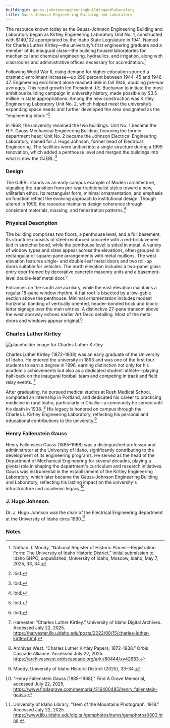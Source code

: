 ```yaml
---
buildingid: gauss-johnsonengineeringbuildingandlaboratory
title: Gauss-Johnson Engineering Building and Laboratory
---
```


The resource known today as the Gauss-Johnson Engineering Building and Laboratory began as Kirtley Engineering Laboratory Unit No. 1, constructed with $149,102 appropriated by the Idaho State Legislature in 1941. Named for Charles Luther Kirtley—the university’s first engineering graduate and a member of its inaugural class—the building housed laboratories for mechanical and chemical engineering, hydraulics, and irrigation, along with classrooms and administrative offices necessary for accreditation.[^1]

Following World War II, rising demand for higher education spurred a dramatic enrollment increase—up 290 percent between 1944–45 and 1946–47. Engineering enrollment alone reached 669 in fall 1946, doubling pre-war averages. This rapid growth led President J.E. Buchanan to initiate the most ambitious building campaign in university history, made possible by $3.5 million in state appropriations. Among the new construction was Kirtley Engineering Laboratory Unit No. 2, which helped meet the university’s expanding space needs and further developed the area designated as the “engineering block.”[^2]

In 1968, the university renamed the two buildings: Unit No. 1 became the H.F. Gauss Mechanical Engineering Building, honoring the former department head; Unit No. 2 became the Johnson Electrical Engineering Laboratory, named for J. Hugo Johnson, former head of Electrical Engineering. The facilities were unified into a single structure during a 1999 renovation, which added a penthouse level and merged the buildings into what is now the GJEBL.[^3]

### Design
The GJEBL stands as an early campus example of Modern architecture, signaling the transition from pre-war traditionalist styles toward a new, utilitarian ethos. Its rectangular form, minimal ornamentation, and emphasis on function reflect the evolving approach to institutional design. Though altered in 1999, the resource maintains design coherence through consistent materials, massing, and fenestration patterns.[^4]

### Physical Description
The building comprises two floors, a penthouse level, and a full basement. Its structure consists of steel-reinforced concrete with a red-brick veneer laid in stretcher bond, while the penthouse level is sided in metal. A variety of window types and sizes appear across the elevations, often grouped in rectangular or square-pane arrangements with metal mullions. The west elevation features single- and double-leaf metal doors and two roll-up doors suitable for vehicles. The north elevation includes a two-panel glass entry door framed by decorative concrete masonry units and a basement-level double-leaf metal door.[^5]

Entrances on the south are auxiliary, while the east elevation maintains a regular 18-pane window rhythm. A flat roof is bisected by a low-gable section above the penthouse. Minimal ornamentation includes modest horizontal banding of vertically oriented, header-bonded brick and block-letter signage over the main entries. A distinctive 27-pane transom above the west doorway echoes earlier Art Deco detailing. Most of the metal doors and windows appear original.[^6]  

### Charles Luther Kirtley
![placeholder image for Charles Luther Kirtley](https://objects.lib.uidaho.edu/harvester/small/pg3_075a_sm.jpg)  

Charles Luther Kirtley (1872–1938) was an early graduate of the University of Idaho. He entered the university in 1893 and was one of the first four students to earn a degree in 1896, earning distinction not only for his academic achievements but also as a dedicated student-athlete—playing half-back on the inaugural football team and competing in track and field relay events. [^7]  

After graduating, he pursued medical studies at Rush Medical School, completed an internship in Portland, and dedicated his career to practicing medicine in rural Idaho, particularly in Challis—a community he served until his death in 1938. [^8] His legacy is honored on campus through the Charles L. Kirtley Engineering Laboratory, reflecting his personal and educational contributions to the university.[^9]  

### Henry Fallenstein Gauss
Henry Fallenstein Gauss (1885–1968) was a distinguished professor and administrator at the University of Idaho, significantly contributing to the development of its engineering programs. He served as the head of the Department of Mechanical Engineering for several decades, playing a pivotal role in shaping the department's curriculum and research initiatives. Gauss was instrumental in the establishment of the Kirtley Engineering Laboratory, which later became the Gauss-Johnson Engineering Building and Laboratory, reflecting his lasting impact on the university's infrastructure and academic legacy.[^10].

### J. Hugo Johnson. 
Dr. J. Hugo Johnson was the chair of the Electrical Engineering department at the University of Idaho circa 1960.[^11]

### Notes  

[^1]:  Nathan J. Moody, “National Register of Historic Places—Registration Form: The University of Idaho Historic District,” initial submission to Idaho SHPO, unpublished, University of Idaho, Moscow, Idaho, May 7, 2025, 33, 34.  
[^2]: Ibid.  
[^3]: Ibid.  
[^4]: Ibid.  
[^5]: Ibid.  
[^6]: Ibid.  
[^7]: Harvester. “Charles Luther Kirtley.” University of Idaho Digital Archives. Accessed July 22, 2025. https://harvester.lib.uidaho.edu/posts/2022/08/15/charles-luther-kirtley.html.  
[^8]: Archives West. “Charles Luther Kirtley Papers, 1872-1938.” Orbis Cascade Alliance. Accessed July 22, 2025. https://archiveswest.orbiscascade.org/ark:/80444/xv42683.  
[^9]: Moody, University of Idaho Historic District (2025), 33–34.  
[^10]: "Henry Fallenstein Gauss (1885–1968)," Find A Grave Memorial, accessed July 22, 2025, https://www.findagrave.com/memorial/216400485/henry_fallenstein-gauss.  
[^11]: University of Idaho Library. "Gem of the Mountains Photograph, 1918." Accessed July 22, 2025. https://www.lib.uidaho.edu/digital/gemphotos/items/gemphotos0803.html.

